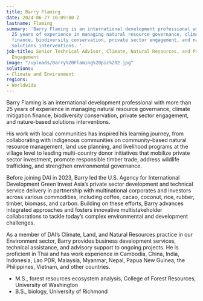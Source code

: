 ```yaml
---
title: Barry Flaming
date: 2024-06-27 10:09:00 Z
lastname: Flaming
summary: 'Barry Flaming is an international development professional with more than
  25 years of experience in managing natural resource governance, climate mitigation
  finance, biodiversity conservation, private sector engagement, and nature-based
  solutions interventions. '
job-title: Senior Technical Advisor, Climate, Natural Resources, and Private Sector
  Engagement
image: "/uploads/Barry%20Flaming%20pic%202.jpg"
solutions:
- Climate and Environment
regions:
- Worldwide
---
```


Barry Flaming is an international development professional with more than 25 years of experience in managing natural resource governance, climate mitigation finance, biodiversity conservation, private sector engagement, and nature-based solutions interventions. 

His work with local communities has inspired his learning journey, from collaborating with indigenous communities on community-based natural resource management, land use planning, and livelihood programs at the village level to leading multi-country donor initiatives that mobilize private sector investment, promote responsible timber trade, address wildlife trafficking, and strengthen environmental governance.

Before joining DAI in 2023, Barry led the U.S. Agency for International Development Green Invest Asia’s private sector development and technical service delivery in partnership with multinational corporates and investors across various commodities, including coffee, cacao, coconut, rice, rubber, timber, biomass, and carbon. Building on these efforts, Barry advances integrated approaches and fosters innovative multistakeholder collaborations to tackle today’s complex environmental and development challenges.

As a member of DAI’s Climate, Land, and Natural Resources practice in our Environment sector, Barry provides business development services, technical assistance, and advisory support to ongoing projects. He is proficient in Thai and has work experience in Cambodia, China, India, Indonesia, Lao PDR, Malaysia, Myanmar, Nepal, Papua New Guinea, the Philippines, Vietnam, and other countries.

* M.S., forest resources ecosystem analysis, College of Forest Resources, University of Washington
* B.S., biology, University of Richmond